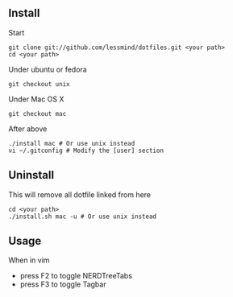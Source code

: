 Install
-------

Start

	git clone git://github.com/lessmind/dotfiles.git <your path>
	cd <your path>

Under ubuntu or fedora

	git checkout unix

Under Mac OS X

	git checkout mac

After above

	./install mac # Or use unix instead
	vi ~/.gitconfig # Modify the [user] section

Uninstall
---------

This will remove all dotfile linked from here

	cd <your path>
	./install.sh mac -u # Or use unix instead

Usage
-----

When in vim

- press F2 to toggle NERDTreeTabs
- press F3 to toggle Tagbar
